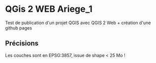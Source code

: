 # QGis 2 WEB Ariege_1

Test de publication d'un projet QGIS avec QGIS 2 Web +  création d'une github pages

## Précisions

Les couches sont en EPSG:3857, issue de shape < 25 Mo !

